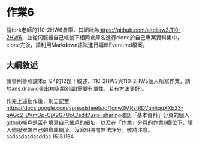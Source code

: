 # 作業6
請fork老師的110-2HW6倉庫，其網址為<https://github.com/altoliaw3/110-2HW6>，並從伺服器自己帳號下相同倉庫名進行clone於自己專案資料集中，clone完後，請利用Markdown語法進行編輯Event.md檔案。

## 大綱敘述
請參照參照課本p. 94的12題下敘述、110-2HW3與110-2HW5個人所寫作業，請於ans.drawio畫出初步類別圖(需要有屬性，若有方法更好)。

作完上述動作後，別忘記至<https://docs.google.com/spreadsheets/d/1cnw2MRstRDVunhqqXXb23-gAGc2-DVmGp-CjX9G7UoU/edit?usp=sharing>確認「基本資料」分頁的個人github帳戶是否有填寫自己帳戶的網址，以及在「作業」分頁的作業6欄位下，填入伺服器端自己的倉庫網址。沒寫明將會無法評分，敬請注意。
sadasdasdasddas
15151154